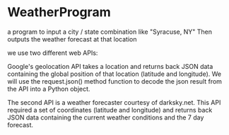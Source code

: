 # WeatherProgram
a program to input a city / state combination like "Syracuse, NY" Then outputs the weather forecast at that location

we use two different web APIs: 

Google's geolocation API takes a location and returns back JSON data containing the global position of that location (latitude and longitude). We will use the request.json() method function to decode the json result from the API into a Python object.

The second API is a weather forecaster courtesy of darksky.net. This API required a set of coordinates (latitude and longitude) and returns back JSON data containing the current weather conditions and the 7 day forecast.
